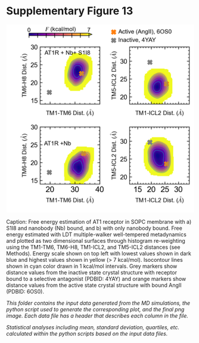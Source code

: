 # Supplementary Figure 13
<img src="Supp_figure_13.png" width="800"/>

Caption: Free energy estimation of AT1 receptor in SOPC membrane with a) S1I8 and nanobody (Nb) bound, and b) with only nanobody bound. Free energy estimated with LDT multiple-walker well-tempered metadynamics and plotted as two dimensional surfaces through histogram re-weighting using the TM1-TM6, TM6-H8, TM1-ICL2, and TM5-ICL2 distances (see Methods). Energy scale shown on top left with lowest values shown in dark blue and highest values shown in yellow (> 7 kcal/mol). Isocontour lines shown in cyan color drawn in 1 kcal/mol intervals. Grey markers show distance values from the inactive state crystal structure with receptor bound to a selective antagonist (PDBID: 4YAY) and orange markers show distance values from the active state crystal structure with bound AngII (PDBID: 6OS0).

*This folder contains the input data generated from the MD simulations, the python script used to generate the corresponding plot, and the final png image. Each data file has a header that describes each column in the file.*

*Statistical analyses including mean, standard deviation, quartiles, etc. calculated within the python scripts based on the input data files.*
